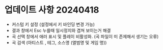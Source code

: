 # 업데이트 사항 20240418
- 커스텀 키 설정 (설정에서 키 바인딩 변경 가능)
- 결과 창에서 Esc 누를때 일시정지와 겹쳐 보이는거 해결
- 곡 선택 창에서 애러 표시 및 플레이 비활성화. (곡 파일이 미 존제해서 생기는 오류)
- 곡 검색 (아티스트 , 테그, 소스명 (앨범명 및 게임 명))